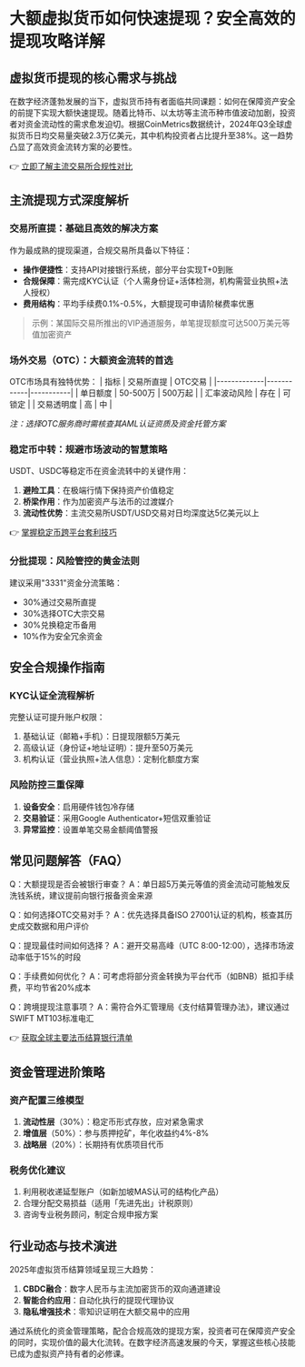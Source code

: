 # 大额虚拟货币如何快速提现？安全高效的提现攻略详解

## 虚拟货币提现的核心需求与挑战
在数字经济蓬勃发展的当下，虚拟货币持有者面临共同课题：如何在保障资产安全的前提下实现大额快速提现。随着比特币、以太坊等主流币种市值波动加剧，投资者对资金流动性的需求愈发迫切。根据CoinMetrics数据统计，2024年Q3全球虚拟货币日均交易量突破2.3万亿美元，其中机构投资者占比提升至38%。这一趋势凸显了高效资金流转方案的必要性。

👉 [立即了解主流交易所合规性对比](https://bit.ly/okx_welcome)

## 主流提现方式深度解析

### 交易所直提：基础且高效的解决方案
作为最成熟的提现渠道，合规交易所具备以下特征：
- **操作便捷性**：支持API对接银行系统，部分平台实现T+0到账
- **合规保障**：需完成KYC认证（个人需身份证+活体检测，机构需营业执照+法人授权）
- **费用结构**：平均手续费0.1%-0.5%，大额提现可申请阶梯费率优惠

> 示例：某国际交易所推出的VIP通道服务，单笔提现额度可达500万美元等值加密资产

### 场外交易（OTC）：大额资金流转的首选
OTC市场具有独特优势：
| 指标        | 交易所直提 | OTC交易   |
|-------------|------------|-----------|
| 单日额度    | 50-500万   | 500万起   |
| 汇率波动风险 | 存在       | 可锁定    |
| 交易透明度  | 高         | 中        |

*注：选择OTC服务商时需核查其AML认证资质及资金托管方案*

### 稳定币中转：规避市场波动的智慧策略
USDT、USDC等稳定币在资金流转中的关键作用：
1. **避险工具**：在极端行情下保持资产价值稳定
2. **桥梁作用**：作为加密资产与法币的过渡媒介
3. **流动性优势**：主流交易所USDT/USD交易对日均深度达5亿美元以上

👉 [掌握稳定币跨平台套利技巧](https://bit.ly/okx_welcome)

### 分批提现：风险管控的黄金法则
建议采用"3331"资金分流策略：
- 30%通过交易所直提
- 30%选择OTC大宗交易
- 30%兑换稳定币备用
- 10%作为安全冗余资金

## 安全合规操作指南

### KYC认证全流程解析
完整认证可提升账户权限：
1. 基础认证（邮箱+手机）：日提现限额5万美元
2. 高级认证（身份证+地址证明）：提升至50万美元
3. 机构认证（营业执照+法人信息）：定制化额度方案

### 风险防控三重保障
1. **设备安全**：启用硬件钱包冷存储
2. **交易验证**：采用Google Authenticator+短信双重验证
3. **异常监控**：设置单笔交易金额阈值警报

## 常见问题解答（FAQ）

Q：大额提现是否会被银行审查？
A：单日超5万美元等值的资金流动可能触发反洗钱系统，建议提前向银行报备资金来源

Q：如何选择OTC交易对手？
A：优先选择具备ISO 27001认证的机构，核查其历史成交数据和用户评价

Q：提现最佳时间如何选择？
A：避开交易高峰（UTC 8:00-12:00），选择市场波动率低于15%的时段

Q：手续费如何优化？
A：可考虑将部分资金转换为平台代币（如BNB）抵扣手续费，平均节省20%成本

Q：跨境提现注意事项？
A：需符合外汇管理局《支付结算管理办法》，建议通过SWIFT MT103标准电汇

👉 [获取全球主要法币结算银行清单](https://bit.ly/okx_welcome)

## 资金管理进阶策略

### 资产配置三维模型
1. **流动性层**（30%）：稳定币形式存放，应对紧急需求
2. **增值层**（50%）：参与质押挖矿，年化收益约4%-8%
3. **战略层**（20%）：长期持有优质项目代币

### 税务优化建议
1. 利用税收递延型账户（如新加坡MAS认可的结构化产品）
2. 合理分配交易损益（适用「先进先出」计税原则）
3. 咨询专业税务顾问，制定合规申报方案

## 行业动态与技术演进
2025年虚拟货币结算领域呈现三大趋势：
1. **CBDC融合**：数字人民币与主流加密货币的双向通道建设
2. **智能合约应用**：自动化执行的提现代理协议
3. **隐私增强技术**：零知识证明在大额交易中的应用

通过系统化的资金管理策略，配合合规高效的提现方案，投资者可在保障资产安全的同时，实现价值的最大化流转。在数字经济高速发展的今天，掌握这些核心技能已成为虚拟资产持有者的必修课。